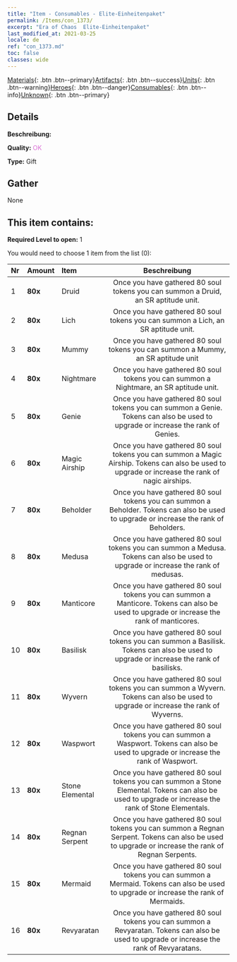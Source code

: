 ```yaml
---
title: "Item - Consumables - Elite-Einheitenpaket"
permalink: /Items/con_1373/
excerpt: "Era of Chaos  Elite-Einheitenpaket"
last_modified_at: 2021-03-25
locale: de
ref: "con_1373.md"
toc: false
classes: wide
---
```

 [Materials](/de/Items/){: .btn .btn--primary}[Artifacts](/de/Items/Artifacts/){: .btn .btn--success}[Units](/de/Items/Units/){: .btn .btn--warning}[Heroes](/de/Items/Heroes/){: .btn .btn--danger}[Consumables](/de/Items/Consumables/){: .btn .btn--info}[Unknown](/de/Items/Unknown/){: .btn .btn--primary}

## Details
 **Beschreibung:** 

 **Quality:** <span style="color: #DA70D6">OK</span>

 **Type:** Gift

## Gather

  None

## This item contains:

 **Required Level to open:** 1

 You would need to choose 1 item from the list (0):

  | Nr | Amount |     Item    | Beschreibung |
  |:---|:-------|:------------|:-----------:|
  | 1 |  **80x** | Druid | Once you have gathered 80 soul tokens you can summon a Druid, an SR aptitude unit.  | 
  | 2 |  **80x** | Lich | Once you have gathered 80 soul tokens you can summon a Lich, an SR aptitude unit.  | 
  | 3 |  **80x** | Mummy | Once you have gathered 80 soul tokens you can summon a Mummy, an SR aptitude unit  | 
  | 4 |  **80x** | Nightmare | Once you have gathered 80 soul tokens you can summon a Nightmare, an SR aptitude unit.  | 
  | 5 |  **80x** | Genie | Once you have gathered 80 soul tokens you can summon a Genie. Tokens can also be used to upgrade or increase the rank of Genies.  | 
  | 6 |  **80x** | Magic Airship | Once you have gathered 80 soul tokens you can summon a Magic Airship. Tokens can also be used to upgrade or increase the rank of nagic airships.  | 
  | 7 |  **80x** | Beholder | Once you have gathered 80 soul tokens you can summon a Beholder. Tokens can also be used to upgrade or increase the rank of Beholders.  | 
  | 8 |  **80x** | Medusa | Once you have gathered 80 soul tokens you can summon a Medusa. Tokens can also be used to upgrade or increase the rank of medusas.  | 
  | 9 |  **80x** | Manticore | Once you have gathered 80 soul tokens you can summon a Manticore. Tokens can also be used to upgrade or increase the rank of manticores.  | 
  | 10 |  **80x** | Basilisk | Once you have gathered 80 soul tokens you can summon a Basilisk. Tokens can also be used to upgrade or increase the rank of basilisks.  | 
  | 11 |  **80x** | Wyvern | Once you have gathered 80 soul tokens you can summon a Wyvern. Tokens can also be used to upgrade or increase the rank of Wyverns.  | 
  | 12 |  **80x** | Waspwort | Once you have gathered 80 soul tokens you can summon a Waspwort. Tokens can also be used to upgrade or increase the rank of Waspwort.  | 
  | 13 |  **80x** | Stone Elemental | Once you have gathered 80 soul tokens you can summon a Stone Elemental. Tokens can also be used to upgrade or increase the rank of Stone Elementals.  | 
  | 14 |  **80x** | Regnan Serpent | Once you have gathered 80 soul tokens you can summon a Regnan Serpent. Tokens can also be used to upgrade or increase the rank of Regnan Serpents.  | 
  | 15 |  **80x** | Mermaid | Once you have gathered 80 soul tokens you can summon a Mermaid. Tokens can also be used to upgrade or increase the rank of Mermaids.  | 
  | 16 |  **80x** | Revyaratan | Once you have gathered 80 soul tokens you can summon a Revyaratan. Tokens can also be used to upgrade or increase the rank of Revyaratans.  | 
